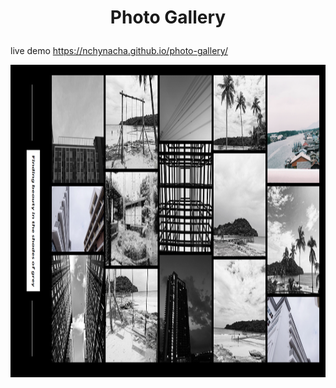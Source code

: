 # <p align=center>**Photo Gallery**</p>
live demo https://nchynacha.github.io/photo-gallery/ 
<br>
<p align=center>
<img src="https://github.com/nchynacha/portfolio/blob/main/assets/images/image.png?raw=true" alt="photo gallery" width="700" height="500">
</p>
